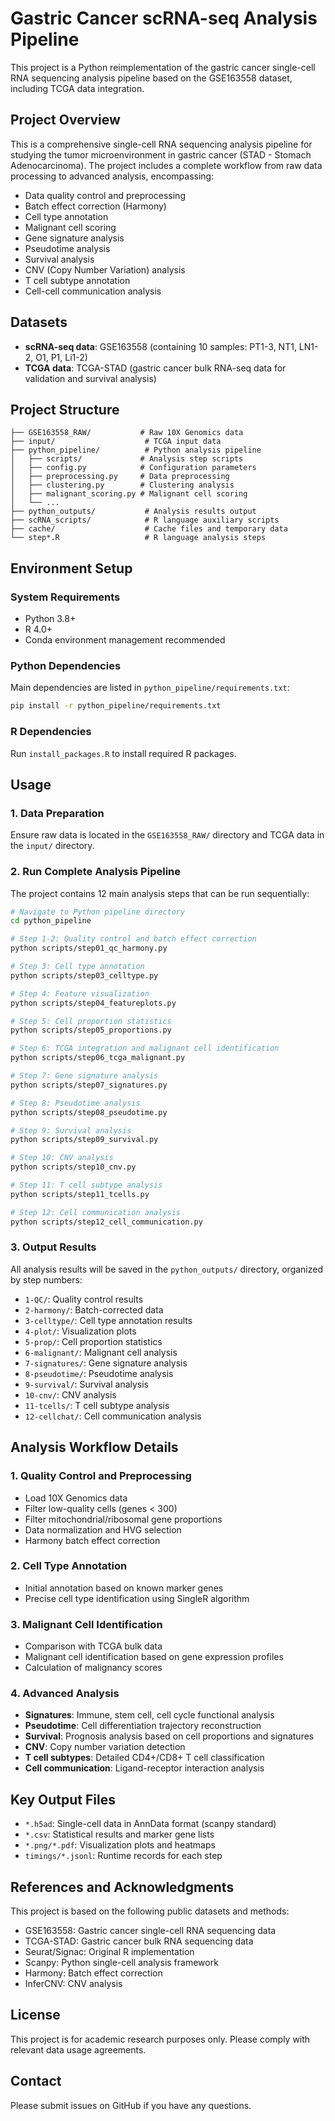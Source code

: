 # Gastric Cancer scRNA-seq Analysis Pipeline

This project is a Python reimplementation of the gastric cancer single-cell RNA sequencing analysis pipeline based on the GSE163558 dataset, including TCGA data integration.

## Project Overview

This is a comprehensive single-cell RNA sequencing analysis pipeline for studying the tumor microenvironment in gastric cancer (STAD - Stomach Adenocarcinoma). The project includes a complete workflow from raw data processing to advanced analysis, encompassing:

- Data quality control and preprocessing
- Batch effect correction (Harmony)
- Cell type annotation
- Malignant cell scoring
- Gene signature analysis
- Pseudotime analysis
- Survival analysis
- CNV (Copy Number Variation) analysis
- T cell subtype annotation
- Cell-cell communication analysis

## Datasets

- **scRNA-seq data**: GSE163558 (containing 10 samples: PT1-3, NT1, LN1-2, O1, P1, Li1-2)
- **TCGA data**: TCGA-STAD (gastric cancer bulk RNA-seq data for validation and survival analysis)

## Project Structure

```
├── GSE163558_RAW/           # Raw 10X Genomics data
├── input/                    # TCGA input data
├── python_pipeline/          # Python analysis pipeline
│   ├── scripts/             # Analysis step scripts
│   ├── config.py            # Configuration parameters
│   ├── preprocessing.py     # Data preprocessing
│   ├── clustering.py        # Clustering analysis
│   ├── malignant_scoring.py # Malignant cell scoring
│   └── ...
├── python_outputs/           # Analysis results output
├── scRNA_scripts/            # R language auxiliary scripts
├── cache/                    # Cache files and temporary data
└── step*.R                   # R language analysis steps
```

## Environment Setup

### System Requirements

- Python 3.8+
- R 4.0+
- Conda environment management recommended

### Python Dependencies

Main dependencies are listed in `python_pipeline/requirements.txt`:

```bash
pip install -r python_pipeline/requirements.txt
```

### R Dependencies

Run `install_packages.R` to install required R packages.

## Usage

### 1. Data Preparation

Ensure raw data is located in the `GSE163558_RAW/` directory and TCGA data in the `input/` directory.

### 2. Run Complete Analysis Pipeline

The project contains 12 main analysis steps that can be run sequentially:

```bash
# Navigate to Python pipeline directory
cd python_pipeline

# Step 1-2: Quality control and batch effect correction
python scripts/step01_qc_harmony.py

# Step 3: Cell type annotation
python scripts/step03_celltype.py

# Step 4: Feature visualization
python scripts/step04_featureplots.py

# Step 5: Cell proportion statistics
python scripts/step05_proportions.py

# Step 6: TCGA integration and malignant cell identification
python scripts/step06_tcga_malignant.py

# Step 7: Gene signature analysis
python scripts/step07_signatures.py

# Step 8: Pseudotime analysis
python scripts/step08_pseudotime.py

# Step 9: Survival analysis
python scripts/step09_survival.py

# Step 10: CNV analysis
python scripts/step10_cnv.py

# Step 11: T cell subtype analysis
python scripts/step11_tcells.py

# Step 12: Cell communication analysis
python scripts/step12_cell_communication.py
```

### 3. Output Results

All analysis results will be saved in the `python_outputs/` directory, organized by step numbers:

- `1-QC/`: Quality control results
- `2-harmony/`: Batch-corrected data
- `3-celltype/`: Cell type annotation results
- `4-plot/`: Visualization plots
- `5-prop/`: Cell proportion statistics
- `6-malignant/`: Malignant cell analysis
- `7-signatures/`: Gene signature analysis
- `8-pseudotime/`: Pseudotime analysis
- `9-survival/`: Survival analysis
- `10-cnv/`: CNV analysis
- `11-tcells/`: T cell subtype analysis
- `12-cellchat/`: Cell communication analysis

## Analysis Workflow Details

### 1. Quality Control and Preprocessing
- Load 10X Genomics data
- Filter low-quality cells (genes < 300)
- Filter mitochondrial/ribosomal gene proportions
- Data normalization and HVG selection
- Harmony batch effect correction

### 2. Cell Type Annotation
- Initial annotation based on known marker genes
- Precise cell type identification using SingleR algorithm

### 3. Malignant Cell Identification
- Comparison with TCGA bulk data
- Malignant cell identification based on gene expression profiles
- Calculation of malignancy scores

### 4. Advanced Analysis
- **Signatures**: Immune, stem cell, cell cycle functional analysis
- **Pseudotime**: Cell differentiation trajectory reconstruction
- **Survival**: Prognosis analysis based on cell proportions and signatures
- **CNV**: Copy number variation detection
- **T cell subtypes**: Detailed CD4+/CD8+ T cell classification
- **Cell communication**: Ligand-receptor interaction analysis

## Key Output Files

- `*.h5ad`: Single-cell data in AnnData format (scanpy standard)
- `*.csv`: Statistical results and marker gene lists
- `*.png/*.pdf`: Visualization plots and heatmaps
- `timings/*.jsonl`: Runtime records for each step

## References and Acknowledgments

This project is based on the following public datasets and methods:

- GSE163558: Gastric cancer single-cell RNA sequencing data
- TCGA-STAD: Gastric cancer bulk RNA sequencing data
- Seurat/Signac: Original R implementation
- Scanpy: Python single-cell analysis framework
- Harmony: Batch effect correction
- InferCNV: CNV analysis

## License

This project is for academic research purposes only. Please comply with relevant data usage agreements.

## Contact

Please submit issues on GitHub if you have any questions.
